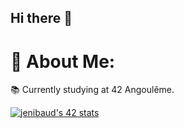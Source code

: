 ## Hi there 👋

# 💫 About Me:
📚 Currently studying at 42 Angoulême. 


[![jenibaud's 42 stats](https://badge.mediaplus.ma/darkblue/jenibaud?1337Badge=off&UM6P=off)](https://github.com/oakoudad/badge42)
<!-- Proudly created with GPRM ( https://gprm.itsvg.in ) -->
